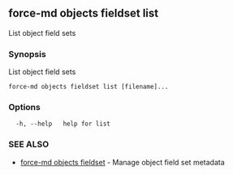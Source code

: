 ## force-md objects fieldset list

List object field sets

### Synopsis

List object field sets

```
force-md objects fieldset list [filename]...
```

### Options

```
  -h, --help   help for list
```

### SEE ALSO

* [force-md objects fieldset](force-md_objects_fieldset.md)	 - Manage object field set metadata

